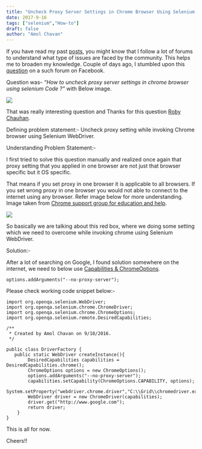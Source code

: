 ```yaml
---
title: "Uncheck Proxy Server Settings in Chrome Browser Using Selenium WebDriver"
date: 2017-9-16
tags: ["selenium","How-to"]
draft: false
author: "Amol Chavan"
---
```


If you have read my past [posts](http://qaperspective.blogspot.in/2016/08/how-can-i-enhanceimprove-my-selenium.html), you might know that I follow a lot of forums to understand what type of issues are faced by the community. This helps me to broaden my knowledge. Couple of days ago, I stumbled upon this [question](https://www.facebook.com/groups/Testingridewithautomation/permalink/1770893919843998/) on a such forum on Facebook.

Question was- *“How to uncheck proxy server settings in chrome browser using selenium Code ?”* with Below image.

![](https://lh4.googleusercontent.com/Xf2yjoweeIu1ZlGguokE6izcOD2Ss0l80u9z0baYc3o1qmmVMd_41yhotb8EQ8J1kHvzCU1SbxKk8uWU5aR8DIt9GeC19sRAIygijJx7NhyVcpWbH4qywIq6lCMjwFlSc5yrjRHi)

That was really interesting question and Thanks for this question ‎[Roby Chauhan](https://www.facebook.com/profile.php?id=100007029078193).

Defining problem statement:- Uncheck proxy setting while invoking Chrome browser using Selenium WebDriver.

Understanding Problem Statement:-

I first tried to solve this question manually and realized once again that proxy setting that you applied in one browser are not just that browser specific but it OS specific.

That means if you set proxy in one browser it is applicable to all browsers. If you set wrong proxy in one browser you would not able to connect to the internet using any browser. Refer image below for more understanding. Image taken from [Chrome support group for education and help](https://support.google.com/chrome/a/answer/187202?hl=en&rd=1).

![](https://lh4.googleusercontent.com/wwEoZ9xKLSEej3vpiP9KaHJOr1fuNRyr4cv5Xq8WH4P9MVDP3GNB9YDXjsa073Ll-3X6eds_yO0W2lM9oHjB-eRc3YPpmRWnQ-spwKRyfL_kZQbslc12lUo9_e1ED69OIgawRC4a)

So basically we are talking about this red box, where we doing some setting which we need to overcome while invoking chrome using Selenium WebDriver.

Solution:-

After a lot of searching on Google, I found solution somewhere on the internet, we need to below use [Capabilities & ChromeOptions](https://sites.google.com/a/chromium.org/chromedriver/capabilities).

`options.addArguments("--no-proxy-server");`

Please check working code snippet below:-

    import org.openqa.selenium.WebDriver;
    import org.openqa.selenium.chrome.ChromeDriver;
    import org.openqa.selenium.chrome.ChromeOptions;
    import org.openqa.selenium.remote.DesiredCapabilities;
    
    /**
     * Created by Amol Chavan on 9/10/2016.
     */
    
    public class DriverFactory {
       public static WebDriver createInstance(){
            DesiredCapabilities capabilities = DesiredCapabilities.chrome();
            ChromeOptions options = new ChromeOptions();
            options.addArguments("--no-proxy-server");
            capabilities.setCapability(ChromeOptions.CAPABILITY, options);
            System.setProperty("webdriver.chrome.driver","C:\\Grid\\chromedriver.exe");
            WebDriver driver = new ChromeDriver(capabilities);
            driver.get("http://www.google.com");
            return driver;
        }
    }

This is all for now.

Cheers!!